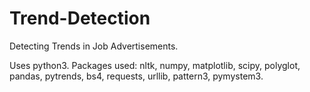 # Trend-Detection
Detecting Trends in Job Advertisements.

Uses python3.
Packages used: nltk, numpy, matplotlib, scipy, polyglot, pandas, pytrends, bs4, requests, urllib, pattern3, pymystem3.
